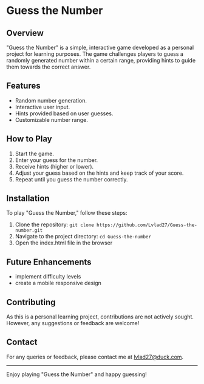 # Guess the Number

## Overview
"Guess the Number" is a simple, interactive game developed as a personal project for learning purposes. The game challenges players to guess a randomly generated number within a certain range, providing hints to guide them towards the correct answer.

## Features
- Random number generation.
- Interactive user input.
- Hints provided based on user guesses.
- Customizable number range.

## How to Play
1. Start the game.
2. Enter your guess for the number.
3. Receive hints (higher or lower).
4. Adjust your guess based on the hints and keep track of your score.
5. Repeat until you guess the number correctly.

## Installation
To play "Guess the Number," follow these steps:
1. Clone the repository: `git clone https://github.com/Lvlad27/Guess-the-number.git`
2. Navigate to the project directory: `cd Guess-the-number`
3. Open the index.html file in the browser

## Future Enhancements
- implement difficulty levels
- create a mobile responsive design

## Contributing
As this is a personal learning project, contributions are not actively sought. However, any suggestions or feedback are welcome!

## Contact
For any queries or feedback, please contact me at lvlad27@duck.com.

---

Enjoy playing "Guess the Number" and happy guessing!
